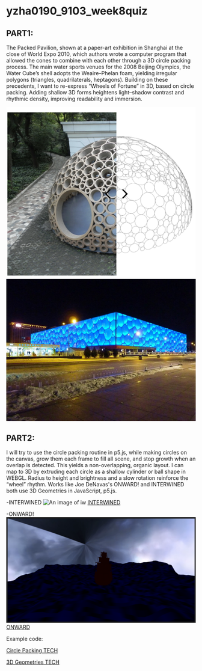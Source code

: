 # yzha0190_9103_week8quiz

## PART1:
The Packed Pavilion, shown at a paper-art exhibition in Shanghai at the close of World Expo 2010, which authors wrote a computer program that allowed the cones to combine with each other through a 3D circle packing process.
The main water sports venues for the 2008 Beijing Olympics, the Water Cube’s shell adopts the Weaire–Phelan foam, yielding irregular polygons (triangles, quadrilaterals, heptagons). 
Building on these precedents, I want to re-express “Wheels of Fortune” in 3D, based on circle packing. Adding shallow 3D forms heightens light–shadow contrast and rhythmic density, improving readability and immersion.


![An image of PP](readmeImages/PackedPavilion.png)
![An image of BJNA](readmeImages/TheBeijingNationalAquaticsCenter.jpg)


## PART2:
I will try to use the circle packing routine in p5.js, while making circles on the canvas, grow them each frame to fill all scene, and stop growth when an overlap is detected. This yields a non-overlapping, organic layout. I can map to 3D by extruding each circle as a shallow cylinder or ball shape in WEBGL. Radius to height and brightness and a slow rotation reinforce the “wheel” rhythm. Works like Joe DeNavas's ONWARD! and INTERWINED both use 3D Geometries in JavaScript, p5.js.

-INTERWINED
![An image of iw](readmeImages/Interwined.png)
[INTERWINED](https://openprocessing.org/sketch/2187000)


-ONWARD!
![An image of ow](readmeImages/ONWARD.png)
[ONWARD](https://openprocessing.org/sketch/2152520)


Example code:

[Circle Packing TECH](https://thecodingtrain.com/challenges/50-animated-circle-packing)

[3D Geometries TECH](https://thecodingtrain.com/tracks/webgl/webgl/2-3d-geometries)
